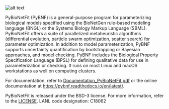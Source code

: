 ![alt text](docs/Logo1.png "PyBioNetFit")

PyBioNetFit (PyBNF) is a general-purpose program for parameterizing biological models specified using the BioNetGen
rule-based modeling language (BNGL) or the Systems Biology Markup Language (SBML). PyBioNetFit offers a suite of
parallelized metaheuristic algorithms (differential evolution, particle swarm optimization, scatter search) for
parameter optimization. In addition to model parameterization, PyBNF supports uncertainty quantification by
bootstrapping or Bayesian approaches, and model checking. PyBNF includes the Biological Property Specification Language
(BPSL) for defining qualitative data for use in parameterization or checking. It runs on most Linux and macOS
workstations as well on computing clusters.

For documentation, refer to [Documentation_PyBioNetFit.pdf](Documentation_PyBioNetFit.pdf) or the online documentation at <https://pybnf.readthedocs.io/en/latest/>.

PyBioNetFit is released under the BSD-3 license. For more information, refer to the
[LICENSE](LICENSE). LANL code designation: C18062
